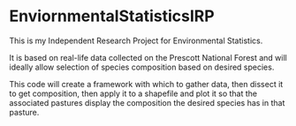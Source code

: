 # EnviornmentalStatisticsIRP
This is my Independent Research Project for Environmental Statistics. 

It is based on real-life data collected on the Prescott National Forest and
will ideally allow selection of species composition based on desired species.

This code will create a framework with which to gather data, then dissect it to
get composition, then apply it to a shapefile and plot it so that the
associated pastures display the composition the desired species has in that
pasture.